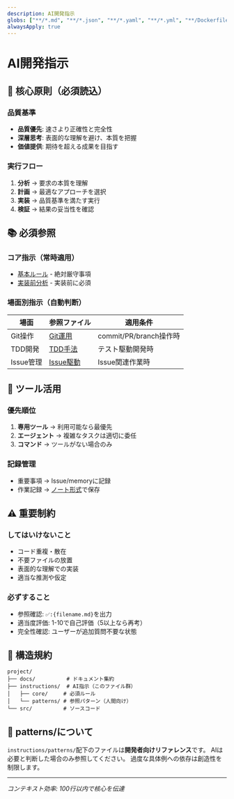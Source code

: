 ```yaml
---
description: AI開発指示
globs: ["**/*.md", "**/*.json", "**/*.yaml", "**/*.yml", "**/Dockerfile", "**/docker-compose.yml"]
alwaysApply: true
---
```


# AI開発指示

## 🎯 核心原則（必須読込）

### 品質基準
- **品質優先**: 速さより正確性と完全性
- **深層思考**: 表面的な理解を避け、本質を把握
- **価値提供**: 期待を超える成果を目指す

### 実行フロー
1. **分析** → 要求の本質を理解
2. **計画** → 最適なアプローチを選択  
3. **実装** → 品質基準を満たす実行
4. **検証** → 結果の妥当性を確認

## 📚 必須参照

### コア指示（常時適用）
- [基本ルール](./instructions/core/base.md) - 絶対厳守事項
- [実装前分析](./instructions/methodologies/implementation-analysis.md) - 実装前に必須

### 場面別指示（自動判断）
| 場面 | 参照ファイル | 適用条件 |
|------|------------|---------|
| Git操作 | [Git運用](./instructions/workflows/git-complete.md) | commit/PR/branch操作時 |
| TDD開発 | [TDD手法](./instructions/methodologies/tdd.md) | テスト駆動開発時 |
| Issue管理 | [Issue駆動](./instructions/methodologies/github-idd.md) | Issue関連作業時 |

## 🔧 ツール活用

### 優先順位
1. **専用ツール** → 利用可能なら最優先
2. **エージェント** → 複雑なタスクは適切に委任
3. **コマンド** → ツールがない場合のみ

### 記録管理
- 重要事項 → Issue/memoryに記録
- 作業記録 → [ノート形式](./instructions/note.md)で保存

## ⚠️ 重要制約

### してはいけないこと
- コード重複・散在
- 不要ファイルの放置
- 表面的な理解での実装
- 適当な推測や仮定

### 必ずすること
- 参照確認: `✅:{filename.md}`を出力
- 適当度評価: 1-10で自己評価（5以上なら再考）
- 完全性確認: ユーザーが追加質問不要な状態

## 📂 構造規約

```
project/
├── docs/          # ドキュメント集約
├── instructions/  # AI指示（このファイル群）
│   ├── core/     # 必須ルール
│   └── patterns/ # 参照パターン（人間向け）
└── src/          # ソースコード
```

## 🎨 patterns/について

`instructions/patterns/`配下のファイルは**開発者向けリファレンス**です。
AIは必要と判断した場合のみ参照してください。
過度な具体例への依存は創造性を制限します。

---
*コンテキスト効率: 100行以内で核心を伝達*